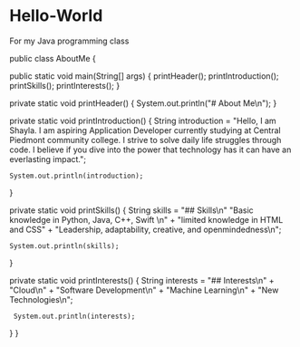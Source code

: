 # Hello-World
For my Java programming class

public class AboutMe {

  public static void main(String[] args) {
    printHeader();
    printIntroduction();
    printSkills();
    printInterests();
  }

  private static void printHeader() {
    System.out.println("# About Me\n");
  }

  private static void printIntroduction() {
    String introduction = "Hello, I am Shayla. I am aspiring Application Developer currently studying at Central Piedmont community college. I strive to solve daily life struggles through code. I believe if you dive into the power that technology has it can have an everlasting impact.";
    
    System.out.println(introduction);
  }

  private static void printSkills() {
    String skills = "## Skills\n"
                       "Basic knowledge in Python, Java, C++, Swift \n" +
                       "limited knowledge in HTML and CSS" +
                       "Leadership, adaptability, creative, and openmindedness\n";

    System.out.println(skills);
  }

  private static void printInterests() {
    String interests = "## Interests\n" +
                       "Cloud\n" +
                       "Software Development\n" +
                       "Machine Learning\n" +
                       "New Technologies\n";
  
     System.out.println(interests);                  
  }
}  
